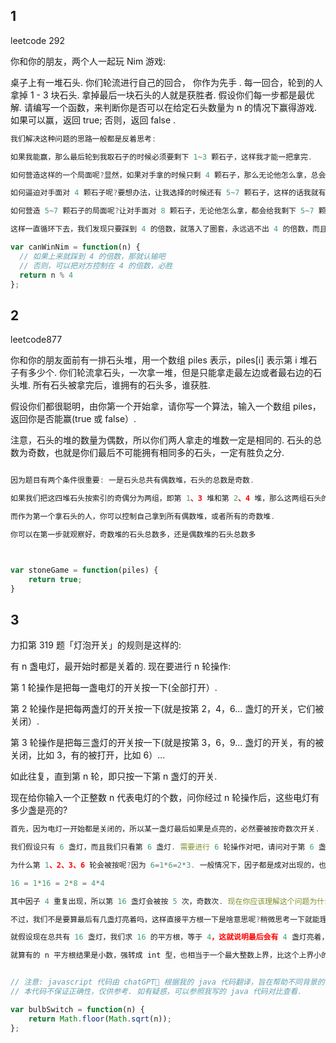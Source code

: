 ## 1
leetcode 292

你和你的朋友，两个人一起玩 Nim 游戏: 

桌子上有一堆石头. 
你们轮流进行自己的回合， 你作为先手 . 
每一回合，轮到的人拿掉 1 - 3 块石头. 
拿掉最后一块石头的人就是获胜者. 
假设你们每一步都是最优解. 请编写一个函数，来判断你是否可以在给定石头数量为 n 的情况下赢得游戏. 如果可以赢，返回 true; 否则，返回 false . 

```js
我们解决这种问题的思路一般都是反着思考: 

如果我能赢，那么最后轮到我取石子的时候必须要剩下 1~3 颗石子，这样我才能一把拿完. 

如何营造这样的一个局面呢?显然，如果对手拿的时候只剩 4 颗石子，那么无论他怎么拿，总会剩下 1~3 颗石子，我就能赢. 

如何逼迫对手面对 4 颗石子呢?要想办法，让我选择的时候还有 5~7 颗石子，这样的话我就有把握让对方不得不面对 4 颗石子. 

如何营造 5~7 颗石子的局面呢?让对手面对 8 颗石子，无论他怎么拿，都会给我剩下 5~7 颗，我就能赢. 

这样一直循环下去，我们发现只要踩到 4 的倍数，就落入了圈套，永远逃不出 4 的倍数，而且一定会输. 

var canWinNim = function(n) {
  // 如果上来就踩到 4 的倍数，那就认输吧
  // 否则，可以把对方控制在 4 的倍数，必胜
  return n % 4
};
```


## 2

leetcode877

你和你的朋友面前有一排石头堆，用一个数组 piles 表示，piles[i] 表示第 i 堆石子有多少个. 你们轮流拿石头，一次拿一堆，但是只能拿走最左边或者最右边的石头堆. 所有石头被拿完后，谁拥有的石头多，谁获胜. 

假设你们都很聪明，由你第一个开始拿，请你写一个算法，输入一个数组 piles，返回你是否能赢(true 或 false）. 

注意，石头的堆的数量为偶数，所以你们两人拿走的堆数一定是相同的. 石头的总数为奇数，也就是你们最后不可能拥有相同多的石头，一定有胜负之分. 


```js

因为题目有两个条件很重要: 一是石头总共有偶数堆，石头的总数是奇数. 

如果我们把这四堆石头按索引的奇偶分为两组，即第 1、3 堆和第 2、4 堆，那么这两组石头的数量一定不同，也就是说一堆多一堆少. 因为石头的总数是奇数，不能被平分. 

而作为第一个拿石头的人，你可以控制自己拿到所有偶数堆，或者所有的奇数堆. 

你可以在第一步就观察好，奇数堆的石头总数多，还是偶数堆的石头总数多



var stoneGame = function(piles) {
    return true;
}

```

## 3

力扣第 319 题「灯泡开关」的规则是这样的: 

有 n 盏电灯，最开始时都是关着的. 现在要进行 n 轮操作: 

第 1 轮操作是把每一盏电灯的开关按一下(全部打开）. 

第 2 轮操作是把每两盏灯的开关按一下(就是按第 2，4，6... 盏灯的开关，它们被关闭）. 

第 3 轮操作是把每三盏灯的开关按一下(就是按第 3，6，9... 盏灯的开关，有的被关闭，比如 3，有的被打开，比如 6）...

如此往复，直到第 n 轮，即只按一下第 n 盏灯的开关. 

现在给你输入一个正整数 n 代表电灯的个数，问你经过 n 轮操作后，这些电灯有多少盏是亮的?


```js
首先，因为电灯一开始都是关闭的，所以某一盏灯最后如果是点亮的，必然要被按奇数次开关. 

我们假设只有 6 盏灯，而且我们只看第 6 盏灯. 需要进行 6 轮操作对吧，请问对于第 6 盏灯，会被按下几次开关呢?这不难得出，第 1 轮会被按，第 2 轮，第 3 轮，第 6 轮都会被按. 

为什么第 1、2、3、6 轮会被按呢?因为 6=1*6=2*3. 一般情况下，因子都是成对出现的，也就是说开关被按的次数一般是偶数次. 但是有特殊情况，比如说总共有 16 盏灯，那么第 16 盏灯会被按几次?

16 = 1*16 = 2*8 = 4*4

其中因子 4 重复出现，所以第 16 盏灯会被按 5 次，奇数次. 现在你应该理解这个问题为什么和平方根有关了吧?

不过，我们不是要算最后有几盏灯亮着吗，这样直接平方根一下是啥意思呢?稍微思考一下就能理解了. 

就假设现在总共有 16 盏灯，我们求 16 的平方根，等于 4，这就说明最后会有 4 盏灯亮着，它们分别是第 1*1=1 盏、第 2*2=4 盏、第 3*3=9 盏和第 4*4=16 盏. 

就算有的 n 平方根结果是小数，强转成 int 型，也相当于一个最大整数上界，比这个上界小的所有整数，平方后的索引都是最后亮着的灯的索引. 所以说我们直接把平方根转成整数，就是这个问题的答案. 


// 注意: javascript 代码由 chatGPT🤖 根据我的 java 代码翻译，旨在帮助不同背景的读者理解算法逻辑. 
// 本代码不保证正确性，仅供参考. 如有疑惑，可以参照我写的 java 代码对比查看. 

var bulbSwitch = function(n) {
    return Math.floor(Math.sqrt(n));
};

```